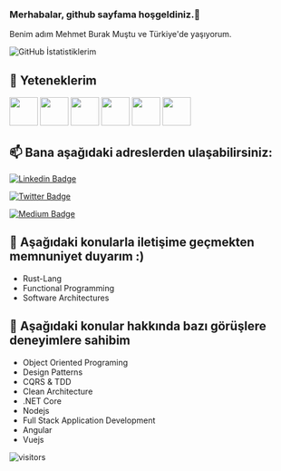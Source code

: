 ### Merhabalar, github sayfama hoşgeldiniz.👋

Benim adım Mehmet Burak Muştu ve Türkiye'de yaşıyorum.

![GitHub İstatistiklerim](https://github-readme-stats.vercel.app/api?username=brkmustu&show_icons=true)

## 🔭 Yeteneklerim

<code><a href="https://www.microsoft.com/" target="_blank"><img height="50" src="https://www.vectorlogo.zone/logos/dotnet/dotnet-ar21.svg"></a></code>
<code><a href="https://www.javascript.com/" target="_blank"><img height="50" src="https://www.vectorlogo.zone/logos/javascript/javascript-vertical.svg"></a></code>
<code><a href="https://www.docker.com" target="_blank"><img height="50" src="https://www.vectorlogo.zone/logos/docker/docker-icon.svg"></a></code>
<code><a href="https://nodejs.org/" target="_blank"><img height="50" src="https://www.vectorlogo.zone/logos/nodejs/nodejs-horizontal.svg"></a></code>
<code><a href="https://git-scm.com/" target="_blank"><img height="50" src="https://www.vectorlogo.zone/logos/git-scm/git-scm-icon.svg"></a></code>
<code><a href="https://code.visualstudio.com" target="_blank"><img height="50" src="https://www.vectorlogo.zone/logos/visualstudio_code/visualstudio_code-ar21.svg"></a></code>


## 📫 Bana aşağıdaki adreslerden ulaşabilirsiniz:

[![Linkedin Badge](https://img.shields.io/badge/mehmetburakmustu-follow%20on%20linkedin-blue?style=for-the-badge&logo=linkedin)](https://www.linkedin.com/in/mehmet-burak-mu%C5%9Ftu-5976a8261/)

[![Twitter Badge](https://img.shields.io/badge/mehmetburakmustu-follow%20on%20twitter-blue?style=for-the-badge&logo=twitter)](https://twitter.com/brkmustu)

[![Medium Badge](https://img.shields.io/badge/mehmetburakmustu-follow%20on%20medium-black?style=for-the-badge&logo=medium)](https://brkmustu.medium.com)

## 💬 Aşağıdaki konularla iletişime geçmekten memnuniyet duyarım :)

  - Rust-Lang
  - Functional Programming
  - Software Architectures
  
## 💬 Aşağıdaki konular hakkında bazı görüşlere deneyimlere sahibim
  - Object Oriented Programing
  - Design Patterns
  - CQRS & TDD
  - Clean Architecture
  - .NET Core
  - Nodejs
  - Full Stack Application Development
  - Angular
  - Vuejs
  
  ![visitors](https://img.shields.io/badge/dynamic/json?color=informational&label=visitor%20count&query=value&url=https://api.countapi.xyz/hit/brkmustu/readme)
